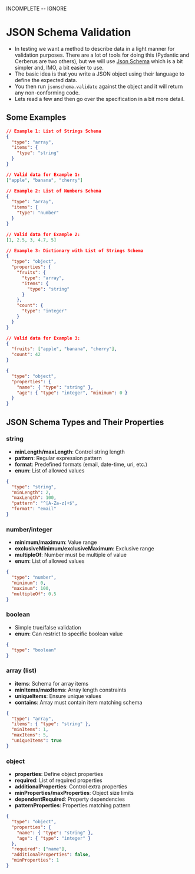 INCOMPLETE -- IGNORE
# JSON Schema Validation

- In testing we want a method to describe data in a light manner for validation purposes. There are a lot of tools for doing this (Pydantic and Cerberus are two others), but we will use [Json Schema](https://json-schema.org/) which is a bit simpler and, IMO, a bit easier to use.
- The basic idea is that you write a JSON object using their language to define the expected data.
- You then run `jsonschema.validate` against the object and it will return any non-conforming code.
- Lets read a few and then go over the specification in a bit more detail.

## Some Examples
```json
// Example 1: List of Strings Schema
{
  "type": "array",
  "items": {
    "type": "string"
  }
}

// Valid data for Example 1:
["apple", "banana", "cherry"]
```

```json
// Example 2: List of Numbers Schema
{
  "type": "array",
  "items": {
    "type": "number"
  }
}

// Valid data for Example 2:
[1, 2.5, 3, 4.7, 5]
```


```json
// Example 3: Dictionary with List of Strings Schema
{
  "type": "object",
  "properties": {
    "fruits": {
      "type": "array",
      "items": {
        "type": "string"
      }
    },
    "count": {
      "type": "integer"
    }
  }
}

// Valid data for Example 3:
{
  "fruits": ["apple", "banana", "cherry"],
  "count": 42
}
```

```json
{
  "type": "object",
  "properties": {
    "name": { "type": "string" },
    "age": { "type": "integer", "minimum": 0 }
  }
}
```

## JSON Schema Types and Their Properties

### string
- **minLength/maxLength**: Control string length
- **pattern**: Regular expression pattern
- **format**: Predefined formats (email, date-time, uri, etc.)
- **enum**: List of allowed values

```json
{
  "type": "string",
  "minLength": 2,
  "maxLength": 100,
  "pattern": "^[A-Za-z]+$",
  "format": "email"
}
```

### number/integer
- **minimum/maximum**: Value range
- **exclusiveMinimum/exclusiveMaximum**: Exclusive range
- **multipleOf**: Number must be multiple of value
- **enum**: List of allowed values

```json
{
  "type": "number",
  "minimum": 0,
  "maximum": 100,
  "multipleOf": 0.5
}
```

### boolean
- Simple true/false validation
- **enum**: Can restrict to specific boolean value

```json
{
  "type": "boolean"
}
```

### array (list)
- **items**: Schema for array items
- **minItems/maxItems**: Array length constraints
- **uniqueItems**: Ensure unique values
- **contains**: Array must contain item matching schema

```json
{
  "type": "array",
  "items": { "type": "string" },
  "minItems": 1,
  "maxItems": 5,
  "uniqueItems": true
}
```

### object
- **properties**: Define object properties
- **required**: List of required properties
- **additionalProperties**: Control extra properties
- **minProperties/maxProperties**: Object size limits
- **dependentRequired**: Property dependencies
- **patternProperties**: Properties matching pattern

```json
{
  "type": "object",
  "properties": {
    "name": { "type": "string" },
    "age": { "type": "integer" }
  },
  "required": ["name"],
  "additionalProperties": false,
  "minProperties": 1
}
```



